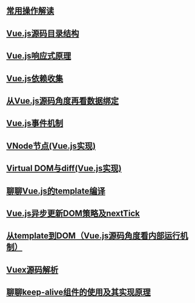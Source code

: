 ## [常用操作解读](https://github.com/dinghuahua/blog/blob/master/vue%E6%BA%90%E7%A0%81%E5%AD%A6%E4%B9%A0/%E5%B8%B8%E7%94%A8%E6%93%8D%E4%BD%9C%E8%A7%A3%E8%AF%BB.md)
## [Vue.js源码目录结构](https://github.com/dinghuahua/blog/blob/master/vue%E6%BA%90%E7%A0%81%E5%AD%A6%E4%B9%A0/vue.js%20%E6%BA%90%E7%A0%81%E7%9B%AE%E5%BD%95%E7%BB%93%E6%9E%84.md)
## [Vue.js响应式原理](https://github.com/dinghuahua/blog/tree/master/vue%E6%BA%90%E7%A0%81%E5%AD%A6%E4%B9%A0/Vue.js%E5%93%8D%E5%BA%94%E5%BC%8F%E5%8E%9F%E7%90%86.md)
## [Vue.js依赖收集](https://github.com/dinghuahua/blog/tree/master/vue%E6%BA%90%E7%A0%81%E5%AD%A6%E4%B9%A0/Vue.js%E4%BE%9D%E8%B5%96%E6%94%B6%E9%9B%86%E5%8E%9F%E7%90%86.md)
## [从Vue.js源码角度再看数据绑定]()
## [Vue.js事件机制]()
## [VNode节点(Vue.js实现)]()
## [Virtual DOM与diff(Vue.js实现)]()
## [聊聊Vue.js的template编译]()
## [Vue.js异步更新DOM策略及nextTick]()
## [从template到DOM（Vue.js源码角度看内部运行机制）]()
## [Vuex源码解析]()
## [聊聊keep-alive组件的使用及其实现原理]()